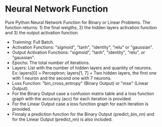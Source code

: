 # Neural Network Function

Pure Python Neural Network Function for Binary or Linear Problems. The function returns: 1) the final weigths, 2) the hidden layers activation function and 3) the output activation function

* Trainning: Full Batch.
* Activation Functions: "sigmoid", "tanh",  "identity", "relu" or "gaussian".
* Output Activation Functions: "sigmoid", "tanh",  "identity", "relu", or "gaussian".
* Epochs: The total number of iterations.
* Layers: List with the number of hidden layers and quantity of neurons. Ex: layers[0] = Perceptron; layers[1, 7] = Two hidden layers, the first one with 1 neuron and the second one with 7 neurons.
* Loss Function: "bin_cross_entropy" (Binary Output) or "mse" (Linear Output).
* For the Binary Output case a confusion matrix table and a loss function graph with the accuracy (acc) for each iteration is provided.
* For the Linear Output case a loss function graph for each iteration is provided.
* Finnaly a prediction function for the Binary Output (predict_bin_nn) and for the Linear Output (predict_nn) is also included.
